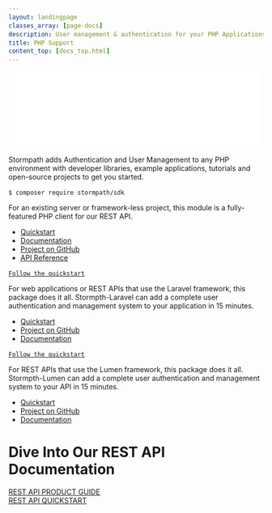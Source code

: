 ```yaml
---
layout: landingpage
classes_array: [page-docs]
description: User management & authentication for your PHP Applications and Frameworks. Complete set of Stormpath developer documentation & integration tools.
title: PHP Support
content_top: [docs_top.html]
---
```

<div class="landingpage php">

<div class="masthead php-masthead">
  <div class="container">
    <div class="row">
      <div class="col-xs-12">
        <img class="img-responsive logo" src="/images/landingpage/php/logo-php.png">
      </div>
    </div>
  </div>
</div>

<div class="container">
  <div class="row">
    <div class="col-xs-12 intro-text">
      <p>Stormpath adds Authentication and User Management to any PHP environment with developer libraries, example applications, tutorials and open-source projects to get you started.</p>
    </div>
  </div>
</div>

<div class="container">
  <div class="row">
    <div class="col-xs-12 col-sm-12">
      <div class="row">
        <div class="col-xs-12 col-sm-6">
          <div class="language-header lang1"></div>
          <pre><code>$ composer require stormpath/sdk</code></pre>
          <p class="body-copy">For an existing server or framework-less project, this module is a fully-featured PHP client for our REST API.</p>
            <div class="row">
              <div class="col-sm-12">
                <ul class="fa-ul">
                  <li><i class="fa-li fa fa-car"></i><a href="https://github.com/stormpath/stormpath-sdk-php#getting-started/">Quickstart</a></li>
                  <li><i class="fa-li fa fa-book"></i><a href="https://docs.stormpath.com/php/product-guide/latest/">Documentation</a></li>
                  <li><i class="fa-li fa fa-github"></i><a href="https://github.com/stormpath/stormpath-sdk-php/">Project on GitHub</a></li>
                  <li><i class="fa-li fa fa-file-text"></i><a href="https://docs.stormpath.com/php/apidocs/">API Reference</a></li>
                </ul>
              </div>
            </div>
        </div>
        <div class="col-xs-12 col-sm-6">
          <div class="language-header lang2"></div>
          <pre><code><a href="http://docs.stormpath.com/php/laravel/latest/quickstart.html">Follow the quickstart</a></code></pre>
          <p class="body-copy">For web applications or REST APIs that use the Laravel framework, this package does it all. Stormpth-Laravel can add a complete user authentication and management system to your application in 15 minutes.</p>
            <div class="row">
              <div class="col-sm-12">
                <ul class="fa-ul">
                  <li><i class="fa-li fa fa-car"></i><a href="http://docs.stormpath.com/php/laravel/latest/quickstart.html">Quickstart</a></li>
                  <li><i class="fa-li fa fa-github"></i><a href="https://github.com/stormpath/stormpath-laravel/">Project on GitHub</a></li>
                  <li><i class="fa-li fa fa-book"></i><a href="https://docs.stormpath.com/php/laravel/latest/">Documentation</a></li>
                </ul>
              </div>
            </div>
        </div>
      </div>
    </div>
  </div>

  <div class="row">
    <div class="col-xs-12 col-sm-12">
      <div class="row">
        <div class="col-xs-12 col-sm-6 col-sm-offset-3">
          <div class="language-header lang3"></div>
          <pre><code><a href="http://docs.stormpath.com/php/lumen/latest/quickstart.html">Follow the quickstart</a></code></pre>
          <p class="body-copy">For REST APIs that use the Lumen framework, this package does it all. Stormpth-Lumen can add a complete user authentication and management system to your API in 15 minutes.</p>
            <div class="row">
              <div class="col-sm-12">
                <ul class="fa-ul">
                  <li><i class="fa-li fa fa-car"></i><a href="http://docs.stormpath.com/php/lumen/latest/quickstart.html">Quickstart</a></li>
                  <li><i class="fa-li fa fa-github"></i><a href="https://github.com/stormpath/stormpath-lumen">Project on GitHub</a></li>
                  <li><i class="fa-li fa fa-book"></i><a href="https://docs.stormpath.com/php/lumen/latest/">Documentation</a></li>
                </ul>
              </div>
            </div>
        </div>
      </div>
    </div>
  </div>
</div>

<div class="footer-banner">
  <div class="container info">
    <div class="row">
      <div class="col-xs-12 col-sm-12">
        <h1>Dive Into Our REST API Documentation</h1>
          <div class="row">
            <div class="col-xs-12 col-sm-3 col-sm-offset-3">
              <a class="btn btn-default" href="/rest/product-guide" role="button">REST API PRODUCT GUIDE</a>
            </div>
            <div class="col-xs-12 col-sm-3">
              <a class="btn btn-default" href="/rest/quickstart" role="button">REST API QUICKSTART</a>
            </div>
          </div>
      </div>
    </div>
  </div>
</div>

</div>
<!-- block__no_wrapper -->
<!-- region__no_wrapper -->
